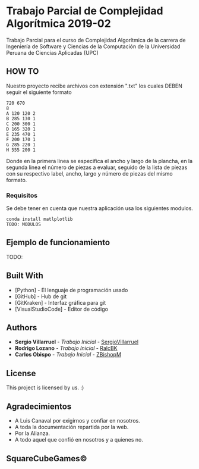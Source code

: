# Trabajo Parcial de Complejidad Algorítmica 2019-02

Trabajo Parcial para el curso de Complejidad Algorítmica de la carrera de Ingeniería de Software y Ciencias de la Computación de la Universidad Peruana de Ciencias Aplicadas (UPC)

## HOW TO

Nuestro proyecto recibe archivos con extensión ".txt" los cuales DEBEN seguir el siguiente formato

```
720 670
8
A 120 120 2
B 285 130 1
C 200 300 1
D 165 320 1
E 235 470 1
F 200 170 1
G 285 220 1
H 555 200 1
```

Donde en la primera linea se especifica el ancho y largo de la plancha, en la segunda linea el número de piezas a evaluar, seguido de la lista de piezas con su respectivo label, ancho, largo y número de piezas del mismo formato.

### Requisitos

Se debe tener en cuenta que nuestra aplicación usa los siguientes modulos.

```
conda install matlplotlib
TODO: MODULOS
```

## Ejemplo de funcionamiento

TODO:

## Built With

* [Python] - El lenguaje de programación usado
* [GitHub] - Hub de git
* [GitKraken] - Interfaz gráfica para git
* [VisualStudioCode] - Editor de código

## Authors

* **Sergio Villarruel** - *Trabajo Inicial* - [SergioVillarruel](https://github.com/SergioVillarruel)
* **Rodrigo Lozano** - *Trabajo Inicial* - [RalcBK](https://github.com/RalcBK)
* **Carlos Obispo** - *Trabajo Inicial* - [ZBishopM](https://github.com/ZBishopM)

## License

This project is licensed by us. :)

## Agradecimientos

* A Luis Canaval por exigirnos y confiar en nosotros.
* A toda la documentación repartida por la web.
* Por la Alianza.
* A todo aquel que confió en nosotros y a quienes no.

## SquareCubeGames©
